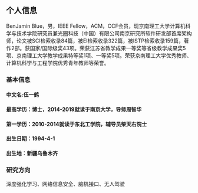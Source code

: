 ## 个人信息  
BenJamin Blue，男，IEEE Fellow，ACM，CCF会员，现京南理工大学计算机科学与技术学院研究员兼光圈科技（中国）有限公司南京研究所软件研发部首席架构师，论文被SCI检索收录84篇，被EI检索收录322篇，被ISTP检索收录159篇，著作2部。获国家/国际级奖43项。荣获江苏省教学成果一等奖等省级教学成果奖5项、京南理工大学教学成果特等奖1项、一等奖5项。荣获京南理工大学优秀教师、计算机科学与工程学院优秀青年教师等荣誉。

### 基本信息  
#### 中文名:伍一鹤  
#### 最高学历：博士，2014-2019就读于南京大学，导师周智华  
#### 第一学历：2010-2014就读于东北工学院，辅导员柴天右院士  
#### 出生日期：1994-4-1  
#### 出生地：新疆乌鲁木齐  

### 研究方向  
深度强化学习、网络信息安全、脑机接口、无人驾驶
